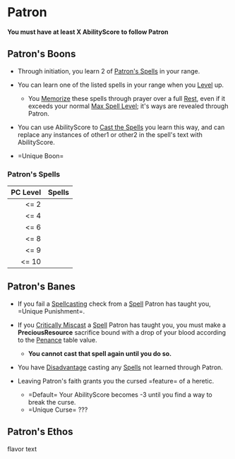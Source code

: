 # Patron
**You must have at least X AbilityScore to follow Patron**
## Patron's Boons
- Through initiation, you learn 2 of [Patron's Spells](Patron%20Template.md#Patron's%20Spells) in your range.

- You can learn one of the listed spells in your range when you [Level](../../../../Player%20Characters/Derived%20Statistics/Level.md) up.
	- You [Memorize](../../../Spell%20Memorization.md) these spells through prayer over a full [Rest](../../../../Game%20Procedures/Resting.md), even if it exceeds your normal [Max Spell Level](../../../Spell%20Level.md); it's ways are revealed through Patron.

- You can use AbilityScore to [Cast the Spells](../../../Spellcasting.md) you learn this way, and can replace any instances of other1 or other2 in the spell's text with AbilityScore.

- =Unique Boon=
### Patron's Spells
| PC Level | Spells |
| -------: | ------ |
|   <=   2 |        |
|   <=   4 |        |
|   <=   6 |        |
|   <=   8 |        |
|   <=   9 |        |
|    <= 10 |        |
## Patron's Banes
- If you fail a [Spellcasting](../../../Spellcasting.md) check from a [Spell](../../../Spells.md) Patron has taught you, =Unique Punishment=.

- If you [Critically Miscast](../../../../Game%20Procedures/Dice%20Rolls/Critical%20Miscast.md) a [Spell](../../../Spells.md) Patron has taught you, you must make a **PreciousResource** sacrifice bound with a drop of your blood according to the [Penance](../../../../Game%20Procedures/Dice%20Rolls/Critical%20Miscast#Penance%20Sacrifice%20Value) table value.
	- **You cannot cast that spell again until you do so.**

- You have [Disadvantage](../../../../Game%20Procedures/Dice%20Rolls/Disadvantage.md) casting any [Spells](../../../Spells.md) not learned through Patron.

- Leaving Patron's faith grants you the cursed =feature= of a heretic.
	- =Default= Your AbilityScore becomes -3 until you find a way to break the curse.
	- =Unique Curse= ???

## Patron's Ethos
flavor text